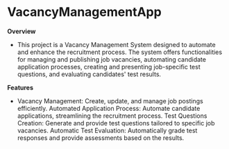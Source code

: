 # VacancyManagementApp

**Overview**
- This project is a Vacancy Management System designed to automate and enhance the recruitment process. The system offers functionalities for managing and publishing job vacancies, automating candidate application processes, creating and presenting job-specific test questions, and evaluating candidates' test results.

**Features**
- Vacancy Management: Create, update, and manage job postings efficiently.
Automated Application Process: Automate candidate applications, streamlining the recruitment process.
Test Questions Creation: Generate and provide test questions tailored to specific job vacancies.
Automatic Test Evaluation: Automatically grade test responses and provide assessments based on the results.

